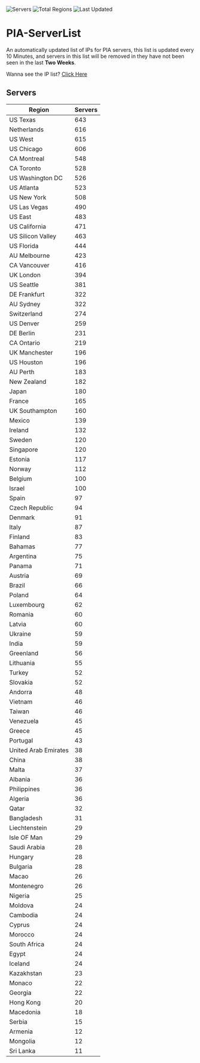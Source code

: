 ![Servers](https://img.shields.io/badge/Servers-15,395-darkgreen)
![Total Regions](https://img.shields.io/badge/Total_Regions-97-darkgreen)
![Last Updated](https://img.shields.io/badge/Last_Updated-November_23_2024_12:30_EST-darkgreen)

# PIA-ServerList
An automatically updated list of IPs for PIA servers, this list is updated every 10 Minutes, and servers in this list will be removed in they have not been seen in the last **Two Weeks**.

Wanna see the IP list? [Click Here](./servers.json)

## Servers
| Region               | Servers |
|----------------------|---------|
| US Texas | 643 |
| Netherlands | 616 |
| US West | 615 |
| US Chicago | 606 |
| CA Montreal | 548 |
| CA Toronto | 528 |
| US Washington DC | 526 |
| US Atlanta | 523 |
| US New York | 508 |
| US Las Vegas | 490 |
| US East | 483 |
| US California | 471 |
| US Silicon Valley | 463 |
| US Florida | 444 |
| AU Melbourne | 423 |
| CA Vancouver | 416 |
| UK London | 394 |
| US Seattle | 381 |
| DE Frankfurt | 322 |
| AU Sydney | 322 |
| Switzerland | 274 |
| US Denver | 259 |
| DE Berlin | 231 |
| CA Ontario | 219 |
| UK Manchester | 196 |
| US Houston | 196 |
| AU Perth | 183 |
| New Zealand | 182 |
| Japan | 180 |
| France | 165 |
| UK Southampton | 160 |
| Mexico | 139 |
| Ireland | 132 |
| Sweden | 120 |
| Singapore | 120 |
| Estonia | 117 |
| Norway | 112 |
| Belgium | 100 |
| Israel | 100 |
| Spain | 97 |
| Czech Republic | 94 |
| Denmark | 91 |
| Italy | 87 |
| Finland | 83 |
| Bahamas | 77 |
| Argentina | 75 |
| Panama | 71 |
| Austria | 69 |
| Brazil | 66 |
| Poland | 64 |
| Luxembourg | 62 |
| Romania | 60 |
| Latvia | 60 |
| Ukraine | 59 |
| India | 59 |
| Greenland | 56 |
| Lithuania | 55 |
| Turkey | 52 |
| Slovakia | 52 |
| Andorra | 48 |
| Vietnam | 46 |
| Taiwan | 46 |
| Venezuela | 45 |
| Greece | 45 |
| Portugal | 43 |
| United Arab Emirates | 38 |
| China | 38 |
| Malta | 37 |
| Albania | 36 |
| Philippines | 36 |
| Algeria | 36 |
| Qatar | 32 |
| Bangladesh | 31 |
| Liechtenstein | 29 |
| Isle OF Man | 29 |
| Saudi Arabia | 28 |
| Hungary | 28 |
| Bulgaria | 28 |
| Macao | 26 |
| Montenegro | 26 |
| Nigeria | 25 |
| Moldova | 24 |
| Cambodia | 24 |
| Cyprus | 24 |
| Morocco | 24 |
| South Africa | 24 |
| Egypt | 24 |
| Iceland | 24 |
| Kazakhstan | 23 |
| Monaco | 22 |
| Georgia | 22 |
| Hong Kong | 20 |
| Macedonia | 18 |
| Serbia | 15 |
| Armenia | 12 |
| Mongolia | 12 |
| Sri Lanka | 11 |